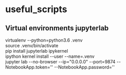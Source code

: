 # useful_scripts


## Virtual environments jupyterlab 
virtualenv --python=python3.6 .venv  
source .venv/bin/activate  
pip install jupyterlab ipykernel  
ipython kernel install --user --name=.venv  
jupyter lab  --no-browser --ip="0.0.0.0" --port=9874 --NotebookApp.token='' --NotebookApp.password=''  
